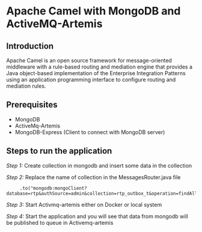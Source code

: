 # Apache Camel with MongoDB and ActiveMQ-Artemis

## Introduction
Apache Camel is an open source framework for message-oriented middleware with a rule-based routing and mediation engine that provides a Java object-based implementation of the Enterprise Integration Patterns using an application programming interface to configure routing and mediation rules.

## Prerequisites
- MongoDB
- ActiveMq-Artemis
- MongoDB-Express (Client to connect with MongoDB server)


## Steps to run the application

_Step 1:_ Create collection in mongodb and insert some data in the collection 

_Step 2:_ Replace the name of collection in the MessagesRouter.java file
```
     .to("mongodb:mongoClient?database=rtp&authSource=admin&collection=rtp_outbox_t&operation=findAll")
```

_Step 3:_ Start Activmq-artemis either on Docker or local system

_Step 4:_ Start the application and you will see that data from mongodb will be published to queue in Activemq-artemis
